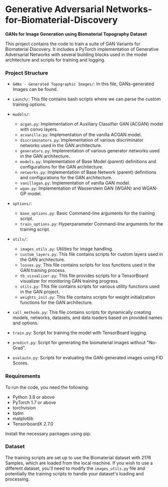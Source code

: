 # Generative Adversarial Networks-for-Biomaterial-Discovery


**GANs for Image Generation using Biomaterial Topography Dataset**


This project contains the code to train a suite of GAN Variants for Biomaterial Discovery. It includes a PyTorch implementation of Generative Adversarial Networks with several building blocks used in the model architecture and scripts for training and logging.



### Project Structure

- `GANs - Generated Topographic Images/`: In this file, GANs-generated Images can be found.
  
- `Launch/`: This file contains bash scripts where we can parse the custom training options. 

- `models/`:
    - `acgan.py`: Implementation of Auxiliary Classifier GAN (ACGAN) model with convo layers.
    - `acvanilla.py`: Implementation of the vanilla ACGAN model.
    - `discriminators.py`: Implementation of various discriminator networks used in the GAN architecture.
    - `generators.py`: Implementation of various generator networks used in the GAN architecture.
    - `models.py`: Implementation of Base Model (parent) definitions and configurations for the GAN architecture.
    - `networks.py`: Implementation of Base Network (parent) definitions and configurations for the GAN architecture.
    - `vanillagan.py`: Implementation of vanilla GAN model.
    - `wgan.py`: Implementation of Wasserstein GAN (WGAN) and WGAN-GP model.

- `options/`:
    - `base_options.py`: Basic Command-line arguments for the training script.
    - `train_options.py`: Hyperparameter Command-line arguments for the training script.

- `utils/`:
    - `images_utils.py`: Utilities for image handling.
    - `custom_layers.py`: This file contains scripts for custom layers used in the GAN architecture.
    - `losses.py`: This file contains scripts for loss functions used in the GAN training process.
    - `tb_visualizer.py`: This file provides scripts for a TensorBoard visualizer for monitoring GAN training progress.
    - `utils.py`:  This file contains scripts for various utility functions used in the GAN project.
    - `weights_init.py`: This file contains scripts for weight initialization functions for the GAN architecture.

- `call_methods.py`: This file contains scripts for dynamically creating models, networks, datasets, and data loaders based on provided names and options.
- `train.py`: Script for training the model with TensorBoard logging.
- `predict.py`: Script for generating the biomaterial images without "No-Grad".
- `evalaute.py`: Scripts for evaluating the GAN-generated images using FID Scores.

### Requirements

To run the code, you need the following:

- Python 3.8 or above
- PyTorch 1.7 or above
- torchvision
- tqdm
- matplotlib
- TensorboardX 2.7.0

Install the necessary packages using pip:


### Dataset

The training scripts are set up to use the Biomaterial dataset with 2176 Samples, which are loaded from the local machine. If you wish to use a different dataset, you'll need to modify the `images_utils.py` file and potentially the training scripts to handle your dataset's loading and processing.



